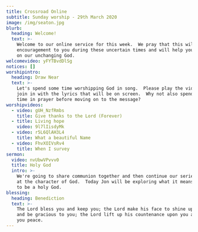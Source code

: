 ```yaml
---
title: Crossroad Online
subtitle: Sunday worship - 29th March 2020
image: /img/seaton.jpg
blurb:
  heading: Welcome!
  text: >-
    Welcome to our online service for this week.  We pray that this will be an
    encouragement to you during these uncertain times and will help you to focus
    on our unchanging God. 
welcomevideo: yFYTBvdDlSg
notices: []
worshipintro:
  heading: Draw Near
  text: >-
    Let's spend some time worshipping God in song.  Please play the videos and
    join in with the lyrics that will be on screen.  Why not also spend some
    time in prayer before moving on to the message?
worshipvideos:
  - video: gUH_NzfRmbs
    title: Give thanks to the Lord (Forever)
  - title: Living hope
    video: 9l7lIisdyMk
  - video: r5L6QlAH3L4
    title: What a beautiful Name
  - video: FhvXOIVsRv4
    title: When I survey
sermon:
  video: nvUbwVPvvv0
  title: Holy God
  intro: >-
    We're going to share communion together and then continue our series looking
    at the character of God.  Today Jon will be exploring what it means for God
    to be a holy God.
blessing:
  heading: Benediction
  text: >-
    The Lord bless you and keep you; the Lord make his face to shine upon you
    and be gracious to you; the Lord lift up his countenance upon you and give
    you peace.
---
```


